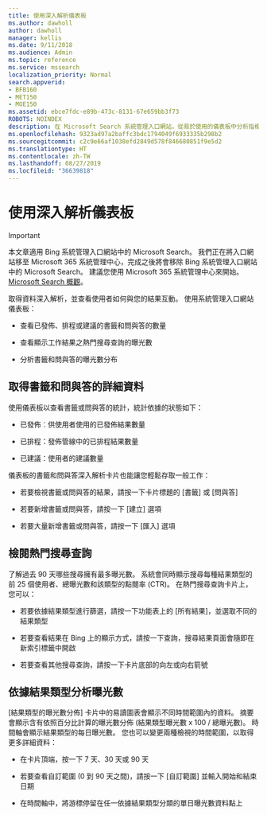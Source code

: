 ```yaml
---
title: 使用深入解析儀表板
ms.author: dawholl
author: dawholl
manager: kellis
ms.date: 9/11/2018
ms.audience: Admin
ms.topic: reference
ms.service: mssearch
localization_priority: Normal
search.appverid:
- BFB160
- MET150
- MOE150
ms.assetid: ebce7fdc-e89b-473c-8131-67e659bb3f73
ROBOTS: NOINDEX
description: 在 Microsoft Search 系統管理入口網站，從易於使用的儀表板中分析指標並管理內容
ms.openlocfilehash: 9323ad97a2baffc3bdc1794049f6933335b298b2
ms.sourcegitcommit: c2c9e66af1038efd2849d578f846680851f9e5d2
ms.translationtype: HT
ms.contentlocale: zh-TW
ms.lasthandoff: 08/27/2019
ms.locfileid: "36639818"
---
```

# <a name="use-the-insights-dashboard"></a>使用深入解析儀表板

> [!IMPORTANT]
> 本文章適用 Bing 系統管理入口網站中的 Microsoft Search。 我們正在將入口網站移至 Microsoft 365 系統管理中心，完成之後將會移除 Bing 系統管理入口網站中的 Microsoft Search。 建議您使用 Microsoft 365 系統管理中心來開始。 [Microsoft Search 概觀](overview-microsoft-search.md)。
    
取得資料深入解析，並查看使用者如何與您的結果互動。 使用系統管理入口網站儀表板：
  
- 查看已發佈、排程或建議的書籤和問與答的數量
    
- 查看顯示工作結果之熱門搜尋查詢的曝光數
    
- 分析書籤和問與答的曝光數分布
    
## <a name="get-details-about-bookmarks-and-qas"></a>取得書籤和問與答的詳細資料

使用儀表板以查看書籤或問與答的統計，統計依據的狀態如下：
  
- 已發佈︰供使用者使用的已發佈結果數量
    
- 已排程：發佈管線中的已排程結果數量
    
- 已建議：使用者的建議數量
    
儀表板的書籤和問與答深入解析卡片也能讓您輕鬆存取一般工作：
  
- 若要檢視書籤或問與答的結果，請按一下卡片標題的 [書籤] 或 [問與答]
    
- 若要新增書籤或問與答，請按一下 [建立] 選項
    
- 若要大量新增書籤或問與答，請按一下 [匯入] 選項
    
## <a name="review-top-search-queries"></a>檢閱熱門搜尋查詢

了解過去 90 天哪些搜尋擁有最多曝光數。 系統會同時顯示搜尋每種結果類型的前 25 個使用者、總曝光數和該類型的點閱率 (CTR)。 在熱門搜尋查詢卡片上，您可以：
  
- 若要依據結果類型進行篩選，請按一下功能表上的 [所有結果]，並選取不同的結果類型
    
- 若要查看結果在 Bing 上的顯示方式，請按一下查詢，搜尋結果頁面會隨即在新索引標籤中開啟
    
- 若要查看其他搜尋查詢，請按一下卡片底部的向左或向右箭號
    
## <a name="analyze-impressions-by-result-type"></a>依據結果類型分析曝光數

[結果類型的曝光數分佈] 卡片中的易讀圖表會顯示不同時間範圍內的資料。 摘要會顯示含有依照百分比計算的曝光數分佈 (結果類型曝光數 x 100 / 總曝光數)。 時間軸會顯示結果類型的每日曝光數。 您也可以變更兩種檢視的時間範圍，以取得更多詳細資料：
  
- 在卡片頂端，按一下 7 天、30 天或 90 天
    
- 若要查看自訂範圍 (0 到 90 天之間)，請按一下 [自訂範圍] 並輸入開始和結束日期
    
- 在時間軸中，將游標停留在任一依據結果類型分類的單日曝光數資料點上

  

